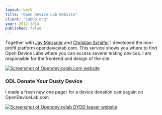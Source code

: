 ```yaml
---
layout: work
title: "Open Device Lab Website"
client: "LabUp.org"
year: 2012-2014
published: false
---
```


<p>Together with <a href="https://twitter.com/klick_ass">Jay Meissner</a> and <a href="https://twitter.com/derSchepp">Christian Schäfer</a> I developed the non-profit platform opendevicelab.com. This service shows you where to find Open Device Labs where you can access several testing devices. I am responsible for the frontend and design of the site.</p>

<a href="http://opendevicelab.com/">
	<img src="//img-anselmhannemann.netdna-ssl.com/img/work/odl.jpg" alt="Screenshot of Opendevicelab.com website">
</a>

<h3>ODL Donate Your Dusty Device</h3>

<p>I made a fresh new one pager for a device donation campagain on OpenDeviceLab.com</p>
<a href="http://opendevicelab.com/DYDD">
	<img src="//img-anselmhannemann.netdna-ssl.com/img/work/odl-dydd.jpg" alt="Screenshot of Opendevicelab DYDD teaser website">
</a>
